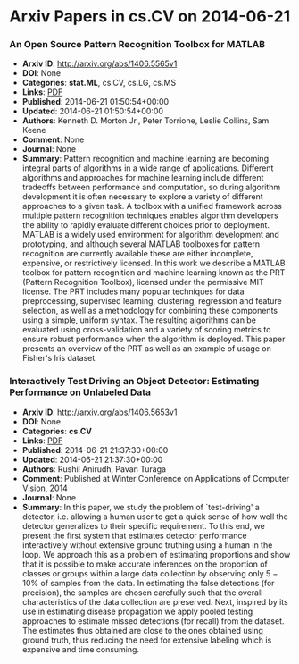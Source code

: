 # Arxiv Papers in cs.CV on 2014-06-21
### An Open Source Pattern Recognition Toolbox for MATLAB
- **Arxiv ID**: http://arxiv.org/abs/1406.5565v1
- **DOI**: None
- **Categories**: **stat.ML**, cs.CV, cs.LG, cs.MS
- **Links**: [PDF](http://arxiv.org/pdf/1406.5565v1)
- **Published**: 2014-06-21 01:50:54+00:00
- **Updated**: 2014-06-21 01:50:54+00:00
- **Authors**: Kenneth D. Morton Jr., Peter Torrione, Leslie Collins, Sam Keene
- **Comment**: None
- **Journal**: None
- **Summary**: Pattern recognition and machine learning are becoming integral parts of algorithms in a wide range of applications. Different algorithms and approaches for machine learning include different tradeoffs between performance and computation, so during algorithm development it is often necessary to explore a variety of different approaches to a given task. A toolbox with a unified framework across multiple pattern recognition techniques enables algorithm developers the ability to rapidly evaluate different choices prior to deployment. MATLAB is a widely used environment for algorithm development and prototyping, and although several MATLAB toolboxes for pattern recognition are currently available these are either incomplete, expensive, or restrictively licensed. In this work we describe a MATLAB toolbox for pattern recognition and machine learning known as the PRT (Pattern Recognition Toolbox), licensed under the permissive MIT license. The PRT includes many popular techniques for data preprocessing, supervised learning, clustering, regression and feature selection, as well as a methodology for combining these components using a simple, uniform syntax. The resulting algorithms can be evaluated using cross-validation and a variety of scoring metrics to ensure robust performance when the algorithm is deployed. This paper presents an overview of the PRT as well as an example of usage on Fisher's Iris dataset.



### Interactively Test Driving an Object Detector: Estimating Performance on Unlabeled Data
- **Arxiv ID**: http://arxiv.org/abs/1406.5653v1
- **DOI**: None
- **Categories**: **cs.CV**
- **Links**: [PDF](http://arxiv.org/pdf/1406.5653v1)
- **Published**: 2014-06-21 21:37:30+00:00
- **Updated**: 2014-06-21 21:37:30+00:00
- **Authors**: Rushil Anirudh, Pavan Turaga
- **Comment**: Published at Winter Conference on Applications of Computer Vision,
  2014
- **Journal**: None
- **Summary**: In this paper, we study the problem of `test-driving' a detector, i.e. allowing a human user to get a quick sense of how well the detector generalizes to their specific requirement. To this end, we present the first system that estimates detector performance interactively without extensive ground truthing using a human in the loop. We approach this as a problem of estimating proportions and show that it is possible to make accurate inferences on the proportion of classes or groups within a large data collection by observing only $5-10\%$ of samples from the data. In estimating the false detections (for precision), the samples are chosen carefully such that the overall characteristics of the data collection are preserved. Next, inspired by its use in estimating disease propagation we apply pooled testing approaches to estimate missed detections (for recall) from the dataset. The estimates thus obtained are close to the ones obtained using ground truth, thus reducing the need for extensive labeling which is expensive and time consuming.



